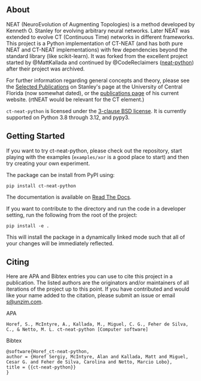 <!-- [![Build Status](https://app.travis-ci.com/CodeReclaimers/neat-python.svg?branch=master)](https://app.travis-ci.com/github/CodeReclaimers/neat-python)
[![Coverage Status](https://coveralls.io/repos/CodeReclaimers/neat-python/badge.svg?branch=master&service=github)](https://coveralls.io/github/CodeReclaimers/neat-python?branch=master)
[![Downloads](https://static.pepy.tech/personalized-badge/neat-python?period=total&units=international_system&left_color=grey&right_color=blue&left_text=Downloads)](https://pepy.tech/project/neat-python) -->

## About ##

NEAT (NeuroEvolution of Augmenting Topologies) is a method developed by Kenneth O. Stanley for evolving arbitrary neural
networks. Later NEAT was extended to evolve CT (Continuous Time) networks in different frameworks.
This project is a Python implementation of CT-NEAT (and has both pure NEAT and CT-NEAT implementations) with few dependencies beyond the standard library (like scikit-learn). It was
forked from the excellent project started by @MattKallada and continued by @CodeReclaimers ([neat-python](https://github.com/CodeReclaimers/neat-python?tab=readme-ov-file)) after their project was archived.

For further information regarding general concepts and theory, please see the 
[Selected Publications](http://www.cs.ucf.edu/~kstanley/#publications) on Stanley's page at the University of Central 
Florida (now somewhat dated), or the [publications page](https://www.kenstanley.net/papers) of his current website. (rtNEAT would be relevant for the CT element.)

`ct-neat-python` is licensed under the [3-clause BSD license](https://opensource.org/licenses/BSD-3-Clause).  It is
currently supported on Python 3.8 through 3.12, and pypy3.

## Getting Started ##
If you want to try ct-neat-python, please check out the repository, start playing with the examples (`examples/xor` is
a good place to start) and then try creating your own experiment.

The package can be install from PyPI using:
```
pip install ct-neat-python
```

The documentation is available on [Read The Docs](http://neat-python.readthedocs.io).

If you want to contribute to the directory and run the code in a developer setting, run the following from the root of the project:
```
pip install -e .
```
This will install the package in a dynamically linked mode such that all of your changes will be immediately reflected.

## Citing ##

Here are APA and Bibtex entries you can use to cite this project in a publication. The listed authors are the originators
and/or maintainers of all iterations of the project up to this point.  If you have contributed and would like your name added 
to the citation, please submit an issue or email s@unzim.com.

APA
```
Horef, S., McIntyre, A., Kallada, M., Miguel, C. G., Feher de Silva, C., & Netto, M. L. ct-neat-python [Computer software]
```

Bibtex
```
@software{Horef_ct-neat-python,
author = {Horef Sergiy, McIntyre, Alan and Kallada, Matt and Miguel, Cesar G. and Feher de Silva, Carolina and Netto, Marcio Lobo},
title = {{ct-neat-python}}
}
```

<!-- ## Thank you! ##
Many thanks to the folks who have [cited this repository](https://scholar.google.com/scholar?start=0&hl=en&as_sdt=5,34&sciodt=0,34&cites=15315010889003730796&scipsc=) in their own work.  -->
